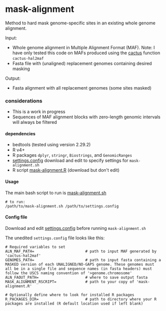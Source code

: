 # mask-alignment

Method to hard mask genome-specific sites in an existing whole genome alignment.

Input:
- Whole genome alignment in Multiple Alignment Format (MAF). Note: I have only tested this code on MAFs produced using the [cactus](https://github.com/ComparativeGenomicsToolkit/cactus/blob/master/README.md) function `cactus-hal2maf`
- Fasta file with (unaligned) replacement genomes containing desired masking

Output:
- Fasta alignment with all replacement genomes (some sites masked)

### considerations
- This is a work in progress
- Sequences of MAF alignment blocks with zero-length genomic intervals will always be filtered

#### dependencies
- bedtools (tested using version 2.29.2)
- R v4+
- R packages `dplyr`, `stringr`, `Biostrings`, and `GenomicRanges`
- [settings.config](https://github.com/JeffWeinell/mask-alignment/blob/main/settings.config) download and edit to specify settings for `mask-alignment.sh`
- R script [mask-alignment.R](https://github.com/JeffWeinell/mask-alignment/blob/main/bin/mask-alignment.R) (download but don't edit)

#### Usage

The main bash script to run is [mask-alignment.sh](https://github.com/JeffWeinell/mask-alignment/blob/main/bin/mask-alignment.sh)

```
# to run:
/path/to/mask-alignment.sh /path/to/settings.config
```

#### Config file

Download and edit [settings.config](https://github.com/JeffWeinell/mask-alignment/blob/main/settings.config) before running `mask-alignment.sh`

The unedited `settings.config` file looks like this:

```
# Required variables to set
ALN_MAF_PATH=                       # path to input MAF generated by 'cactus-hal2maf'
GENOMES_PATH=                       # path to input fasta containing a MASKED version of each UNALIGNED/NO-GAPS genome. These genomes must all be in a single file and sequence names (in fasta headers) must follow the USCS naming convention of '>genome.chromosome'
ALN_FAOUT_PATH=                     # where to save output fasta
MASK_ALIGNMENT_RSCRIPT=             # path to your copy of 'mask-alignment.R'

# Optionally define where to look for installed R packages
R_PACKAGES_DIR=                     # path to directory where your R packages are installed (R default location used if left blank)

```








